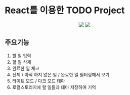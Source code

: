 # React를 이용한 TODO Project

<div align="center">
  <a href="https://glowing-capybara-0d6029.netlify.app/"><img src="https://img.shields.io/badge/netlify-00C7B7?style=for-the-badge&logo=netlify&logoColor=white"/></a>
  <a href="https://minjoo522.notion.site/React-TODOAPP-062229797abc47af9df67b83ee6256fd?pvs=4"><img src="https://img.shields.io/badge/notion-000000?style=for-the-badge&logo=notion&logoColor=white"/></a>
</div>

## 주요기능
1. 할 일 입력
2. 할 일 삭제
3. 완료한 일 체크
4. 전체 / 아직 하지 않은 일 / 완료한 일 필터링해서 보기
5. 라이트 모드 / 다크 모드 테마
6. 로컬스토리지에 할 일들과 테마 저장하여 기억